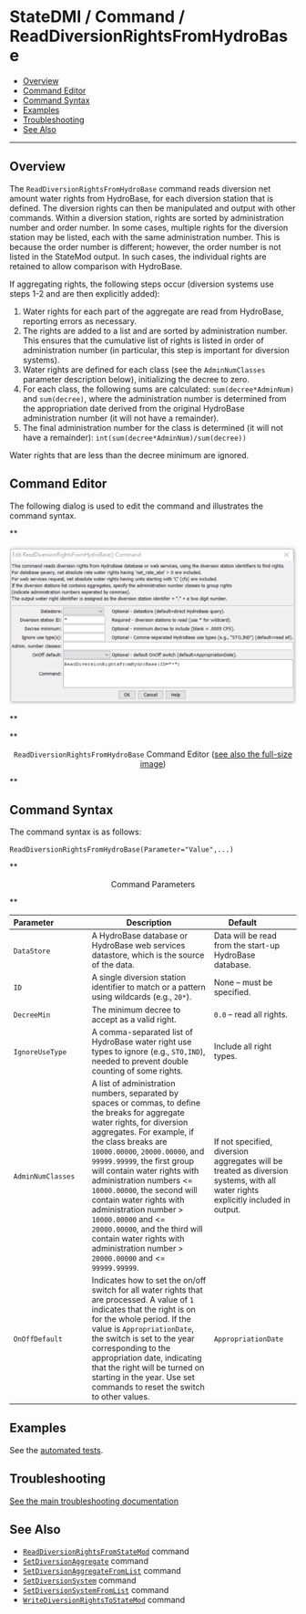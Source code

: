 # StateDMI / Command / ReadDiversionRightsFromHydroBase #

* [Overview](#overview)
* [Command Editor](#command-editor)
* [Command Syntax](#command-syntax)
* [Examples](#examples)
* [Troubleshooting](#troubleshooting)
* [See Also](#see-also)

-------------------------

## Overview ##

The `ReadDiversionRightsFromHydroBase` command reads diversion net amount water rights from HydroBase,
for each diversion station that is defined.
The diversion rights can then be manipulated and output with other commands.
Within a diversion station, rights are sorted by administration number and order number.
In some cases, multiple rights for the diversion station may be listed, each with the same administration number.
This is because the order number is different; however, the order number is not listed in the StateMod output.
In such cases, the individual rights are retained to allow comparison with HydroBase.

If aggregating rights, the following steps occur (diversion systems use steps 1-2 and are then explicitly added):

1. Water rights for each part of the aggregate are read from HydroBase, reporting errors as necessary.
2. The rights are added to a list and are sorted by administration number.
This ensures that the cumulative list of rights is listed in order of administration number
(in particular, this step is important for diversion systems).
3. Water rights are defined for each class (see the `AdminNumClasses` parameter description below),
initializing the decree to zero.
4. For each class, the following sums are calculated:  `sum(decree*AdminNum)` and `sum(decree)`,
where the administration number is determined from the appropriation date derived from the original
HydroBase administration number (it will not have a remainder).
5. The final administration number for the class is determined (it will not have a
remainder):  `int(sum(decree*AdminNum)/sum(decree))`

Water rights that are less than the decree minimum are ignored.

## Command Editor ##

The following dialog is used to edit the command and illustrates the command syntax.

**<p style="text-align: center;">
![ReadDiversionRightsFromHydroBase command](ReadDiversionRightsFromHydroBase.png)
</p>**

**<p style="text-align: center;">
`ReadDiversionRightsFromHydroBase` Command Editor (<a href="../ReadDiversionRightsFromHydroBase.png">see also the full-size image</a>)
</p>**

## Command Syntax ##

The command syntax is as follows:

```text
ReadDiversionRightsFromHydroBase(Parameter="Value",...)
```
**<p style="text-align: center;">
Command Parameters
</p>**

| **Parameter**&nbsp;&nbsp;&nbsp;&nbsp;&nbsp;&nbsp;&nbsp;&nbsp;&nbsp;&nbsp;&nbsp;&nbsp;&nbsp;&nbsp; | **Description** | **Default**&nbsp;&nbsp;&nbsp;&nbsp;&nbsp;&nbsp;&nbsp;&nbsp;&nbsp;&nbsp; |
| --------------|-----------------|----------------- |
| `DataStore` | A HydroBase database or HydroBase web services datastore, which is the source of the data. | Data will be read from the start-up HydroBase database. |
| `ID` | A single diversion station identifier to match or a pattern using wildcards (e.g., `20*`). | None – must be specified. |
| `DecreeMin` | The minimum decree to accept as a valid right. | `0.0` – read all rights. |
| `IgnoreUseType` | A comma-separated list of HydroBase water right use types to ignore (e.g., `STO,IND`), needed to prevent double counting of some rights. | Include all right types. |
| `AdminNumClasses` | A list of administration numbers, separated by spaces or commas, to define the breaks for aggregate water rights, for diversion aggregates.  For example, if the class breaks are `10000.00000`, `20000.00000`, and `99999.99999`, the first group will contain water rights with administration numbers <= `10000.00000`, the second will contain water rights with administration number > `10000.00000` and <= `20000.00000`, and the third will contain water rights with administration number > `20000.00000` and <= `99999.99999`. | If not specified, diversion aggregates will be treated as diversion systems, with all water rights explicitly included in output. |
| `OnOffDefault` | Indicates how to set the on/off switch for all water rights that are processed.  A value of `1` indicates that the right is on for the whole period.  If the value is `AppropriationDate`, the switch is set to the year corresponding to the appropriation date, indicating that the right will be turned on starting in the year.  Use set commands to reset the switch to other values. | `AppropriationDate` |

## Examples ##

See the [automated tests](https://github.com/OpenCDSS/cdss-app-statedmi-test/tree/master/test/regression/commands/ReadDiversionRightsFromHydroBase).

## Troubleshooting ##

[See the main troubleshooting documentation](../../troubleshooting/troubleshooting.md)

## See Also ##

* [`ReadDiversionRightsFromStateMod`](../ReadDiversionRightsFromStateMod/ReadDiversionRightsFromStateMod.md) command
* [`SetDiversionAggregate`](../SetDiversionAggregate/SetDiversionAggregate.md) command
* [`SetDiversionAggregateFromList`](../SetDiversionAggregateFromList/SetDiversionAggregateFromList.md) command
* [`SetDiversionSystem`](../SetDiversionSystem/SetDiversionSystem.md) command
* [`SetDiversionSystemFromList`](../SetDiversionSystemFromList/SetDiversionSystemFromList.md) command
* [`WriteDiversionRightsToStateMod`](../WriteDiversionRightsToStateMod/WriteDiversionRightsToStateMod.md) command
